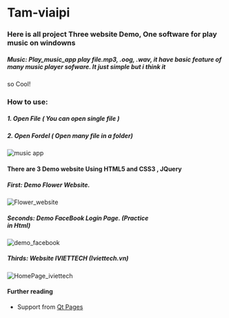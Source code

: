 # Tam-viaipi
### Here is all project Three website Demo, One software for play music on windowns

##### Music: Play_music_app play file.mp3, .oog, .wav, it have basic feature of many music player sofware. It just simple but i think it
so Cool!
### How to use:
##### 1. Open File ( You can open single file )
##### 2. Open Fordel ( Open many file in a folder)

![music app](https://user-images.githubusercontent.com/57834526/71351475-57705580-25a6-11ea-853c-52620a41aad5.PNG)

#### There are 3 Demo website Using HTML5 and CSS3 , JQuery
##### First: Demo Flower Website.

![Flower_website](https://user-images.githubusercontent.com/57834526/71352307-8e476b00-25a8-11ea-8b31-775a9d285d2f.PNG)

##### Seconds: Demo FaceBook Login Page. (Practice <form> </formm> in Html)

![demo_facebook](https://user-images.githubusercontent.com/57834526/71352317-930c1f00-25a8-11ea-8379-e09b9a231110.PNG)

##### Thirds: Website IVIETTECH (Iviettech.vn)

![HomePage_iviettech](https://user-images.githubusercontent.com/57834526/71352304-8b4c7a80-25a8-11ea-9f11-1d2fef788caf.PNG)


#### Further reading
  - Support from [Qt Pages](https://www.qt.io)
